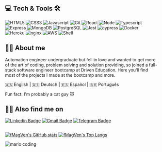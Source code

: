 ## :computer: Tech & Tools :hammer_and_wrench:
![HTML5](https://img.shields.io/badge/HTML5-E34F26?style=for-the-badge&logo=html5&logoColor=white)
![CSS3](https://img.shields.io/badge/CSS3-1572B6?style=for-the-badge&logo=css3&logoColor=white)
![Javascript](https://img.shields.io/badge/JavaScript-323330?style=for-the-badge&logo=javascript&logoColor=F7DF1E)
![Git](https://img.shields.io/badge/Git-E34F26?style=for-the-badge&logo=git&logoColor=white)
![React](https://img.shields.io/badge/React-20232A?style=for-the-badge&logo=react&logoColor=61DAFB)
![Node](https://img.shields.io/badge/Node.js-43853D?style=for-the-badge&logo=node.js&logoColor=white)
![Typescript](https://img.shields.io/badge/TypeScript-007ACC?style=for-the-badge&logo=typescript&logoColor=white)
![Express](https://img.shields.io/badge/Express.js-404D59?style=for-the-badge)
![MongoDB](https://img.shields.io/badge/MongoDB-4EA94B?style=for-the-badge&logo=mongodb&logoColor=white)
![PostgreSQL](https://img.shields.io/badge/PostgreSQL-316192?style=for-the-badge&logo=postgresql&logoColor=white)
![Jest](https://img.shields.io/badge/-jest-%23C21325?style=for-the-badge&logo=jest&logoColor=white)
![cypress](https://img.shields.io/badge/-cypress-%23E5E5E5?style=for-the-badge&logo=cypress&logoColor=058a5e)
![Docker](https://img.shields.io/badge/Docker-2496ED?style=for-the-badge&logo=docker&logoColor=white)
![Heroku](https://img.shields.io/badge/Heroku-430098?style=for-the-badge&logo=heroku&logoColor=white)
![nginx](https://img.shields.io/badge/Nginx-009639?style=for-the-badge&logo=nginx&logoColor=white)
![AWS](https://img.shields.io/badge/Amazon_AWS-232F3E?style=for-the-badge&logo=amazon-aws&logoColor=white)
![Shell](https://img.shields.io/badge/Shell_Script-121011?style=for-the-badge&logo=gnu-bash&logoColor=white)

## :raising_hand_man: About me

Automation engineer undergraduate but fell in love and wanted to get more of the art of coding, problem solving and solution providing, so joined a full-stack software engineer bootcamp at Driven Education. Here you'll find most of the projects I made at the bootcamp and more.

:us: English | :de: Deutsch | :es: Español | :brazil: Português

Fun fact: I'm probably a cat guy :cat:

## :man_technologist: Also find me on
[![Linkedin Badge](https://img.shields.io/badge/-Felipe_Ventura-0077b5?style=flat&logo=Linkedin&logoColor=white&link=https://www.linkedin.com/in/fmagven/)](https://www.linkedin.com/in/fmagven/)
[![Gmail Badge](https://img.shields.io/badge/-fmagven93@gmail.com-bb001b?style=flat&logo=Gmail&logoColor=white&link=mailto:fmagven93@gmail.com)](mailto:fmagven93@gmail.com)
[![Telegram Badge](https://img.shields.io/badge/-@fmagven-2e4392?style=flat&logo=Telegram&logoColor=white&link=https://t.me/fmagven)](https://t.me/fmagven)

##

[![fMagVen's GitHub stats](https://github-readme-stats.vercel.app/api?username=fMagVen&count_private=true&show_icons=true&theme=blue-green)](https://github.com/anuraghazra/github-readme-stats)
[![fMagVen's Top Langs](https://github-readme-stats.vercel.app/api/top-langs/?username=fMagVen&layout=compact&langs_count=6&theme=blue-green&card_width=250)](https://github.com/anuraghazra/github-readme-stats)

![mario coding](https://i.imgur.com/1ZvVkDc.gif)
<!--
**fMagVen/fMagVen** is a ✨ _special_ ✨ repository because its `README.md` (this file) appears on your GitHub profile.

Here are some ideas to get you started:

- 🔭 I’m currently working on ...
- 🌱 I’m currently learning ...
- 👯 I’m looking to collaborate on ...
- 🤔 I’m looking for help with ...
- 💬 Ask me about ...
- 📫 How to reach me: ...
- 😄 Pronouns: ...
- ⚡ Fun fact: ...
-->
